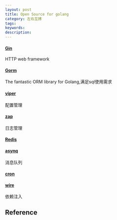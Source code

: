 ```yaml
---
layout: post
title: Open Source for golang
category: 左右互搏
tags: 
keywords: 
description: 
---
```


#### [Gin](https://github.com/gin-gonic/gin)

HTTP web framework

#### [Gorm](https://github.com/go-gorm/gorm/)

The fantastic ORM library for Golang,满足sql使用需求

#### [viper](https://github.com/spf13/viper)

配置管理

#### [zap](https://github.com/uber-go/zap)

日志管理

#### [Redis](https://github.com/redis/go-redis)

#### [asynq](https://github.com/hibiken/asynq)

消息队列

#### [cron](https://github.com/robfig/cron)

#### [wire](https://github.com/google/wire)

依赖注入

## Reference

